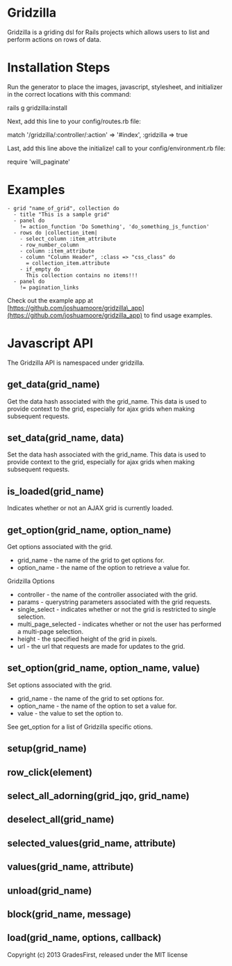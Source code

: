 Gridzilla
=========

Gridzilla is a griding dsl for Rails projects which allows users to
list and perform actions on rows of data.

Installation Steps
=======

Run the generator to place the images, javascript, stylesheet, and initializer in the
correct locations with this command:

rails g gridzilla:install

Next, add this line to your config/routes.rb file:

match '/gridzilla/:controller/:action' => '#index', :gridzilla => true

Last, add this line above the initialize! call to your config/environment.rb file:

require 'will\_paginate'

Examples
=======

    - grid "name_of_grid", collection do
      - title "This is a sample grid"
      - panel do
        != action_function 'Do Something', 'do_something_js_function'
      - rows do |collection_item|
        - select_column :item_attribute
        - row_number_column
        - column :item_attribute
        - column "Column Header", :class => "css_class" do
          = collection_item.attribute
        - if_empty do
          This collection contains no items!!!
      - panel do
        != pagination_links

Check out the example app at [https://github.com/joshuamoore/gridzilla\_app](https://github.com/joshuamoore/gridzilla_app) to
find usage examples.

Javascript API
=======
The Gridzilla API is namespaced under gridzilla.

get\_data(grid\_name)
-------
Get the data hash associated with the grid\_name. This data is used to provide 
context to the grid, especially for ajax grids when making subsequent requests.

set\_data(grid\_name, data)
-------
Set the data hash associated with the grid\_name. This data is used to provide 
context to the grid, especially for ajax grids when making subsequent requests.

is\_loaded(grid\_name)
-------
Indicates whether or not an AJAX grid is currently loaded.

get\_option(grid\_name, option\_name)
-------
Get options associated with the grid.
* grid\_name - the name of the grid to get options for.
* option\_name - the name of the option to retrieve a value for.

Gridzilla Options
* controller - the name of the controller associated with the grid.
* params - querystring parameters associated with the grid requests.
* single\_select - indicates whether or not the grid is restricted to single selection.
* multi\_page\_selected - indicates whether or not the user has performed a multi-page selection.
* height - the specified height of the grid in pixels.
* url - the url that requests are made for updates to the grid.

set\_option(grid\_name, option\_name, value)
-------
Set options associated with the grid.
* grid\_name - the name of the grid to set options for.
* option\_name - the name of the option to set a value for.
* value - the value to set the option to.

See get\_option for a list of Gridzilla specific otions.

setup(grid\_name)
-------

row\_click(element)
-------

select\_all\_adorning(grid\_jqo, grid\_name)
-------

deselect\_all(grid\_name)
-------

selected\_values(grid\_name, attribute)
-------

values(grid\_name, attribute)
-------

unload(grid\_name)
-------

block(grid\_name, message)
-------

load(grid\_name, options, callback)
-------

Copyright (c) 2013 GradesFirst, released under the MIT license
